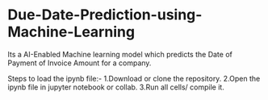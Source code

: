 # Due-Date-Prediction-using-Machine-Learning
Its a AI-Enabled Machine learning model which predicts the Date of Payment of Invoice Amount for a company.

Steps to load the ipynb file:-
1.Download or clone the repository.
2.Open the ipynb file in jupyter notebook or collab.
3.Run all cells/ compile it.
